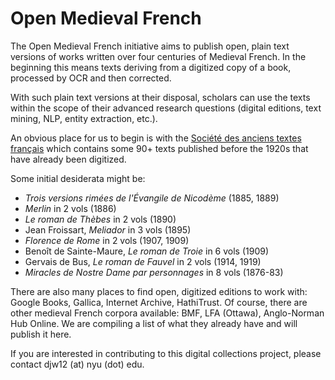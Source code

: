 
# Open Medieval French

The Open Medieval French initiative aims to publish open, plain text
versions of works written over four centuries of Medieval French.  In the
beginning this means texts deriving from a digitized copy of a book, processed
by OCR and then corrected.

With such plain text versions at their disposal, scholars can use the texts
within the scope of their advanced research questions (digital editions, text
mining, NLP, entity extraction, etc.).

An obvious place for us to begin is with the [Société des anciens textes français](https://en.wikipedia.org/wiki/Soci%C3%A9t%C3%A9_des_anciens_textes_fran%C3%A7ais) which contains some 90+ texts published before the 1920s that have already been digitized.

Some initial desiderata might be:

* _Trois versions rimées de l'Évangile de Nicodème_ (1885, 1889)
* _Merlin_ in 2 vols (1886)
* _Le roman de Thèbes_ in 2 vols (1890)
* Jean Froissart, _Meliador_ in 3 vols (1895)
* _Florence de Rome_ in 2 vols (1907, 1909)
* Benoît de Sainte-Maure, _Le roman de Troie_ in 6 vols (1909)
* Gervais de Bus, _Le roman de Fauvel_ in 2 vols (1914, 1919)
* _Miracles de Nostre Dame par personnages_ in 8 vols (1876-83)

There are also many places to find open, digitized editions to work with: Google
Books, Gallica, Internet Archive, HathiTrust.  Of course, there are other medieval
French corpora available: BMF, LFA (Ottawa), Anglo-Norman Hub Online. We are
compiling a list of what they already have and will publish it here.

If you are interested in contributing to this digital collections project, please
contact djw12 (at) nyu (dot) edu.
